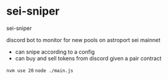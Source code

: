 # sei-sniper
sei-sniper

discord bot to monitor for new pools on astroport sei mainnet

- can snipe according to a config
- can buy and sell tokens from discord given a pair contract

`nvm use 20`
`node ./main.js`
